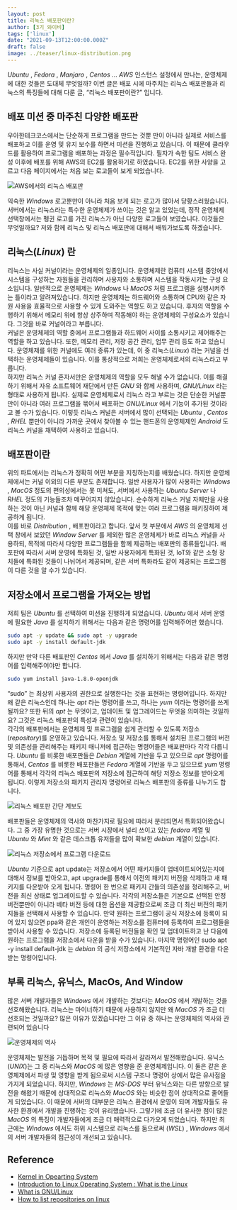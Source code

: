 ```yaml
---
layout: post  
title: 리눅스 배포판이란?
author: [3기_와이비]
tags: ['linux']
date: "2021-09-13T12:00:00.000Z"  
draft: false 
image: ../teaser/linux-distribution.png
---
```


_Ubuntu_ , _Fedora_ , _Manjaro_ , _Centos_ … _AWS_ 인스턴스 설정에서 만나는, 운영체제에 대한 것들은 도대체 무엇일까? 
이번 글은 배포 시에 마주치는 리눅스 배포판들과 리눅스의 특징들에 대해 다룬 글, “리눅스 배포판이란?” 입니다.

<!-- end -->

## 배포 미션 중 마주친 다양한 배포판
우아한테크코스에서는 단순하게 프로그램을 만드는 것뿐 만이 아니라 실제로 서비스를 배포하고 이를 운영 및 유지 보수를 하면서 미션을 진행하고 있습니다. 
이 때문에 클라우드를 활용하여 프로그램을 배포하는 과정은 필수적입니다. 
필자가 속한 팀도 서비스 완성 이후에 배포를 위해 AWS의 EC2를 활용하기로 하였습니다. 
EC2를 위한 사양을 고르고 다음 페이지에서는 처음 보는 로고들이 보게 되었습니다.

![AWS에서의 리눅스 배포판](../images/2021-09-13-linux-distributions-on-aws.png)

익숙한 _Windows_ 로고뿐만이 아니라 처음 보게 되는 로고가 많아서 당황스러웠습니다. 
서버에서는 리눅스라는 특수한 운영체제가 쓰이는 것은 알고 있었는데, 정작 운영체제 선택창에서는 펭귄 로고를 가진 리눅스가 아닌 다양한 로고들이 보였습니다. 
이것들은 무엇일까요? 
저와 함께 리눅스 및 리눅스 배포판에 대해서 배워가보도록 하겠습니다.

## 리눅스(_Linux_) 란
리눅스는 사실 커널이라는 운영체제의 일종입니다. 
운영체제란 컴퓨터 시스템 중앙에서 시스템을 구성하는 자원들을 관리하며 사용자와 소통하며 시스템을 작동시키는 구성 요소입니다. 
일반적으로 운영체제는 _Windows_ 나 _MacOS_ 처럼 프로그램을 실행시켜주는 틀이라고 알려져있습니다.
하지만 운영체제는 하드웨어와 소통하며 CPU와 같은 자원 사용을 효율적으로 사용할 수 있게 도와주는 역할도 하고 있습니다.
후자의 역할을 수행하기 위해서 메모리 위에 항상 상주하며 작동해야 하는 운영체제의 구성요소가 있습니다. 
그것을 바로 커널이라고 부릅니다. <br>
커널은 운영체제의 역할 중에서 프로그램들과 하드웨어 사이를 소통시키고 제어해주는 역할을 하고 있습니다. 
또한, 메모리 관리, 저장 공간 관리, 업무 관리 등도 하고 있습니다. 
운영체제를 위한 커널에도 여러 종류가 있는데, 이 중 리눅스(_Linux_) 라는 커널을 선택하는 운영체제들이 있습니다.
이를 통상적으로 저희는 운영체제로서의 리눅스라고 부릅니다. <br>
하지만 리눅스 커널 혼자서만은 운영체제의 역할을 모두 해낼 수가 없습니다.
이를 해결하기 위해서 자유 소프트웨어 재단에서 만든 _GNU_ 와 함께 사용하며, _GNU/Linux_ 라는 형태로 사용하게 됩니다. 
실제로 운영체제로서 리눅스 라고 부르는 것은 단순한 커널뿐만이 아니라 여러 프로그램을 묶어서 배포하는 _GNU/Linux_ 에서 기능이 추가된 것이라고 볼 수가 있습니다.
이렇듯 리눅스 커널은 서버에서 많이 선택되는 _Ubuntu_ , _Centos_ , _RHEL_ 뿐만이 아니라 가까운 곳에서 찾아볼 수 있는 핸드폰의 운영체제인 _Android_ 도 리눅스 커널을 채택하여 사용하고 있습니다.

## 배포판이란
위의 파트에서는 리눅스가 정확히 어떤 부분을 지칭하는지를 배웠습니다. 
하지만 운영체제에서는 커널 이외의 다른 부분도 존재합니다. 
일반 사용자가 많이 사용하는 _Windows_ , _MacOS_ 정도의 편의성에서는 못 미쳐도, 서버에서 사용하는 _Ubuntu Server_ 나 _RHEL_ 정도의 기능들조차 메꾸어지지 않았습니다. 
순수하게 리눅스 커널 자체만을 사용하는 것이 아닌 커널과 함께 해당 운영체제 목적에 맞는 여러 프로그램을 패키징하여 제공하게 됩니다. <br> 
이를 바로 _Distribution_ , 배포판이라고 합니다. 
앞서 첫 부분에서 _AWS_ 의 운영체제 선택 창에서 보았던 _Window Server_ 를 제외한 많은 운영체제가 바로 리눅스 커널을 사용하되, 목적에 따라서 다양한 프로그램들을 함께 제공하는 배포판의 종류들입니다. 
배포판에 따라서 서버 운영에 특화된 것, 일반 사용자에게 특화된 것, IoT와 같은 소형 장치들에 특화된 것들이 나뉘어서 제공되며, 같은 서버 특화라도 같이 제공되는 프로그램이 다른 것을 알 수가 있습니다.

## 저장소에서 프로그램을 가져오는 방법
저희 팀은 _Ubuntu_ 를 선택하여 미션을 진행하게 되었습니다. 
_Ubuntu_ 에서 서버 운영에 필요한 _Java_ 를 설치하기 위해서는 다음과 같은 명령어를 입력해주어만 했습니다.

```bash
sudo apt -y update && sudo apt -y upgrade
sudo apt -y install default-jdk
```

하지만 만약 다른 배포판인 _Centos_ 에서 _Java_ 를 설치하기 위해서는 다음과 같은 명령어를 입력해주어야만 합니다.
```bash
sudo yum install java-1.8.0-openjdk
```

“sudo” 는 최상위 사용자의 권한으로 실행한다는 것을 표현하는 명령어입니다.
하지만 왜 같은 리눅스인데 하나는 _apt_ 라는 명령어를 쓰고, 하나는 _yum_ 이라는 명령어를 쓰게 될까요?
또한 뒤의 _apt_ 는 무엇이고, 업데이트 및 업그레이드는 무엇을 의미하는 것일까요?
그것은 리눅스 배포판의 특성과 관련이 있습니다. <br> 
각각의 배포판에서는 운영체제 및 프로그램을 쉽게 관리할 수 있도록 저장소(_repository_)를 운영하고 있습니다.
저장소 및 저장소를 통해서 설치된 프로그램의 버전 및 의존성을 관리해주는 패키지 매니저에 접근하는 명령어들은 배포판마다 각각 다릅니다.
_Ubuntu_ 를 비롯한 배포판들은 _Debian_ 계열에 기반을 두고 있으므로 _apt_ 명령어를 통해서, _Centos_ 를 비롯한 배포판들은 _Fedora_ 계열에 기반을 두고 있으므로 _yum_ 명령어를 통해서 각각의 리눅스 배포판의 저장소에 접근하여 해당 저장소 정보를 받아오게 됩니다. 
이렇게 저장소와 패키지 관리자 명령어로 리눅스 배포판의 종류를 나누기도 합니다.

![리눅스 배포판 간단 계보도](../images/2021-09-13-linux-distributions-hiearchy.png)

배포판들은 운영체제의 역사와 마찬가지로 필요에 따라서 분리되면서 특화되어왔습니다.
그 중 가장 유명한 것으로는 서버 시장에서 널리 쓰이고 있는 _fedora_ 계열 및 _Ubuntu_ 와 _Mint_ 와 같은 데스크톱 유저들을 많이 확보한 _debian_ 계열이 있습니다.

![리눅스 저장소에서 프로그램 다운로드](../images/2021-09-13-linux-repository.png)

_Ubuntu_ 기준으로 apt update는 저장소에서 어떤 패키지들이 업데이트되어있는지에 대해서 정보를 받아오고, apt upgrade를 통해서 이전의 패키지 버전을 삭제하고 새 패키지를 다운받아 오게 됩니다.
명령어 한 번으로 패키지 간들의 의존성을 정리해주고, 버전을 최신 상태로 업그레이드할 수 있습니다.
각각의 저장소들은 기본으로 선택된 안정 버전뿐만이 아니라 베타 버전 등에 대한 옵션을 제공함으로써 조금 더 최신 버전의 패키지들을 선택해서 사용할 수 있습니다. 
만약 원하는 프로그램이 공식 저장소에 등록이 되어 있지 않으면 ppa와 같은 개인이 운영하는 저장소를 컴퓨터에 등록하여 프로그램들을 받아서 사용할 수 있습니다.
저장소에 등록된 버전들을 확인 및 업데이트하고 난 다음에 원하는 프로그램을 저장소에서 다운을 받을 수가 있습니다. 
마지막 명령어인 sudo apt -y install default-jdk 는 _debian_ 의 공식 저장소에서 기본적인 자바 개발 환경을 다운받는 명령어입니다.

## 부록 리눅스, 유닉스, MacOs, And Window
많은 서버 개발자들은 _Windows_ 에서 개발하는 것보다는 _MacOS_ 에서 개발하는 것을 선호해왔습니다. 
리눅스는 마이너하기 때문에 사용하지 않지만 왜 _MacOS_ 가 조금 더 선호되는 것일까요? 
많은 이유가 있겠습니다만 그 이유 중 하나는 운영체제의 역사와 관련되어 있습니다

![운영체제의 역사](../images/2021-09-13-os-history.png)

운영체제는 발전을 거듭하며 목적 및 필요에 따라서 갈라져서 발전해왔습니다.
유닉스 (_UNIX_)는 그 중 리눅스와 _MacOS_ 에 많은 영향을 준 운영체제입니다. 
이 둘은 같은 운영체제에서 파생 및 영향을 받게 됨으로써 시스템 구조나 명령어 상에서 많은 유사점을 가지게 되었습니다.
하지만, _Windows_ 는 _MS-DOS_ 부터 유닉스와는 다른 방향으로 발전을 해왔기 때문에 상대적으로 리눅스와 _MacOS_ 와는 비슷한 점이 상대적으로 줄어들게 되었습니다.
이 때문에 서버의 대부분은 리눅스 환경에서 운영이 되며 개발자들도 유사한 환경에서 개발을 진행하는 것이 유리했습니다.
그렇기에 조금 더 유사한 점이 많은 _MacOS_ 의 특징이 개발자들에게 조금 더 매력적으로 다가오게 되었습니다.
하지만 최근에는 _Windows_ 에서도 하위 시스템으로 리눅스를 둠으로써 (_WSL_) , _Windows_ 에서의 서버 개발자들의 접근성이 개선되고 있습니다.

## Reference
- [Kernel in Opearting System](https://www.geeksforgeeks.org/kernel-in-operating-system/)
- [Introduction to Linux Operating System : What is the Linux](https://www.geeksforgeeks.org/kernel-in-operating-system/)
- [What is GNU/Linux](https://www.debian.org/releases/buster/amd64/ch01s02.en.html)
- [How to list repositories on linux](https://www.networkworld.com/article/3305810/how-to-list-repositories-on-linux.html#:~:text=A%20Linux%20repository%20is%20a,software%20packages%20on%20Linux%20systems.)
